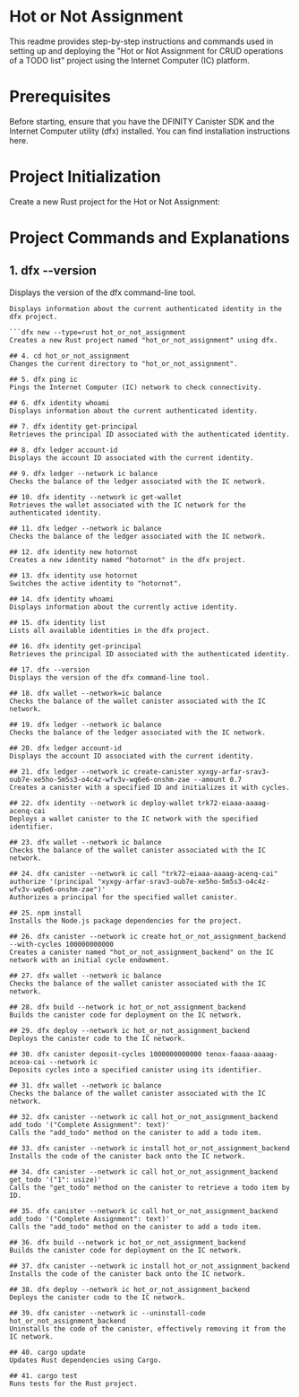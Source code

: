 # Hot or Not Assignment 
This readme provides step-by-step instructions and commands used in setting up and deploying the "Hot or Not Assignment for CRUD operations of a TODO list" project using the Internet Computer (IC) platform.

# Prerequisites
Before starting, ensure that you have the DFINITY Canister SDK and the Internet Computer utility (dfx) installed. You can find installation instructions here.

# Project Initialization
Create a new Rust project for the Hot or Not Assignment:


# Project Commands and Explanations

## 1. dfx --version
Displays the version of the dfx command-line tool.

```dfx identity whoami
Displays information about the current authenticated identity in the dfx project.

```dfx new --type=rust hot_or_not_assignment
Creates a new Rust project named "hot_or_not_assignment" using dfx.

## 4. cd hot_or_not_assignment
Changes the current directory to "hot_or_not_assignment".

## 5. dfx ping ic
Pings the Internet Computer (IC) network to check connectivity.

## 6. dfx identity whoami
Displays information about the current authenticated identity.

## 7. dfx identity get-principal
Retrieves the principal ID associated with the authenticated identity.

## 8. dfx ledger account-id
Displays the account ID associated with the current identity.

## 9. dfx ledger --network ic balance
Checks the balance of the ledger associated with the IC network.

## 10. dfx identity --network ic get-wallet
Retrieves the wallet associated with the IC network for the authenticated identity.

## 11. dfx ledger --network ic balance
Checks the balance of the ledger associated with the IC network.

## 12. dfx identity new hotornot
Creates a new identity named "hotornot" in the dfx project.

## 13. dfx identity use hotornot
Switches the active identity to "hotornot".

## 14. dfx identity whoami
Displays information about the currently active identity.

## 15. dfx identity list
Lists all available identities in the dfx project.

## 16. dfx identity get-principal
Retrieves the principal ID associated with the authenticated identity.

## 17. dfx --version
Displays the version of the dfx command-line tool.

## 18. dfx wallet --network=ic balance
Checks the balance of the wallet canister associated with the IC network.

## 19. dfx ledger --network ic balance
Checks the balance of the ledger associated with the IC network.

## 20. dfx ledger account-id
Displays the account ID associated with the current identity.

## 21. dfx ledger --network ic create-canister xyxgy-arfar-srav3-oub7e-xe5ho-5m5s3-o4c4z-wfv3v-wq6e6-onshm-zae --amount 0.7
Creates a canister with a specified ID and initializes it with cycles.

## 22. dfx identity --network ic deploy-wallet trk72-eiaaa-aaaag-acenq-cai
Deploys a wallet canister to the IC network with the specified identifier.

## 23. dfx wallet --network ic balance
Checks the balance of the wallet canister associated with the IC network.

## 24. dfx canister --network ic call "trk72-eiaaa-aaaag-acenq-cai" authorize '(principal "xyxgy-arfar-srav3-oub7e-xe5ho-5m5s3-o4c4z-wfv3v-wq6e6-onshm-zae")'
Authorizes a principal for the specified wallet canister.

## 25. npm install
Installs the Node.js package dependencies for the project.

## 26. dfx canister --network ic create hot_or_not_assignment_backend --with-cycles 100000000000
Creates a canister named "hot_or_not_assignment_backend" on the IC network with an initial cycle endowment.

## 27. dfx wallet --network ic balance
Checks the balance of the wallet canister associated with the IC network.

## 28. dfx build --network ic hot_or_not_assignment_backend
Builds the canister code for deployment on the IC network.

## 29. dfx deploy --network ic hot_or_not_assignment_backend
Deploys the canister code to the IC network.

## 30. dfx canister deposit-cycles 1000000000000 tenox-faaaa-aaaag-aceoa-cai --network ic
Deposits cycles into a specified canister using its identifier.

## 31. dfx wallet --network ic balance
Checks the balance of the wallet canister associated with the IC network.

## 32. dfx canister --network ic call hot_or_not_assignment_backend add_todo '("Complete Assignment": text)'
Calls the "add_todo" method on the canister to add a todo item.

## 33. dfx canister --network ic install hot_or_not_assignment_backend
Installs the code of the canister back onto the IC network.

## 34. dfx canister --network ic call hot_or_not_assignment_backend get_todo '("1": usize)'
Calls the "get_todo" method on the canister to retrieve a todo item by ID.

## 35. dfx canister --network ic call hot_or_not_assignment_backend add_todo '("Complete Assignment": text)'
Calls the "add_todo" method on the canister to add a todo item.

## 36. dfx build --network ic hot_or_not_assignment_backend
Builds the canister code for deployment on the IC network.

## 37. dfx canister --network ic install hot_or_not_assignment_backend
Installs the code of the canister back onto the IC network.

## 38. dfx deploy --network ic hot_or_not_assignment_backend
Deploys the canister code to the IC network.

## 39. dfx canister --network ic --uninstall-code hot_or_not_assignment_backend
Uninstalls the code of the canister, effectively removing it from the IC network.

## 40. cargo update
Updates Rust dependencies using Cargo.

## 41. cargo test
Runs tests for the Rust project.
